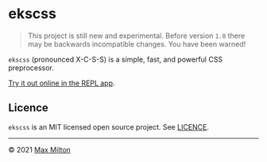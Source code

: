 # ekscss

> This project is still new and experimental. Before version `1.0` there may be backwards incompatible changes. You have been warned!

`ekscss` (pronounced X-C-S-S) is a simple, fast, and powerful CSS preprocessor.

[Try it out online in the REPL app](https://ekscss-repl.web.app/).

<!--
## 'JS in CSS' style preprocessor

### Why

- PostCSS is (still) great but:
  - Fed up with inflexibility of plugins, especially plugin interoperability
  - Too many dependencies/complexity once you add plugins
- Compile speed
- Use case agnostic
- Light weight; leverages the power of JS
  - JS is already fantastic for easily manipulating strings
- Simplicity

#### Features

- Simple JS template literal (template string) syntax
- Global compile-time variables
  - And warnings when referenced vars are missing etc.
- Use plain JS for anything e.g. loops
- Fast — possibly the fastest full-featured CSS preprocessor
- CSS `@import` flattening
- Uses [stylis](https://github.com/thysultan/stylis.js) under the hood and inherits all its features including:
  - Nesting
  - Vendor prefixing
  - Minification

##### Bonus examples

- `calc()` can often be avoided since maths can be used at build-time (but we still need it sometimes for dynamic things calculated at run-time)
  - Worth breaking down the difference between build-time and run-time — like vars, calc, etc.

#### Drawbacks

- Opinionated; not many options; speed comes at a cost
- Best used for build-time processing. Although it can run in the browser, the XCSS compiler uses `new Function()` to eval code, which is fine in a trusted context like local development or a CI pipeline, however on the web it introduces potential for abuse.

### To Do

- Fix source map mapping for XCSS template expressions and cli header option
- Add READMEs to remaining packages
- `@apply` middleware package
- Add `joycon` config loading to `esbuild-plugin-ekscss` and `svelte-ekscss`
- Better typescript support for `g`
- A way to remove unused styles
- Webpack plugin
- PostCSS syntax plugin then (related):
  - Stylelint plugin
  - Prettier plugin
  - VS Code syntax
- Add finer details to compiler warnings; line, column, etc.
- Documentation:
  - Templates in XCSS (`${...}`) are still evaluated when they're in a _CSS comment_; to disable them it's necessary to comment out the code _inside the template_
  - compiler browser bundle (browser compatible but no sourcemap support) + reinforce the potential security risk since the compiler uses a kind of eval
- Explain the "ekscss" name
- Add benchmarks:
  - Vs other CSS preprocessors
  - Source map overhead
  - Overhead for each plugin
- List some places it's already in use: new-tab, trackx
-->

## Licence

`ekscss` is an MIT licensed open source project. See [LICENCE](https://github.com/MaxMilton/ekscss/blob/master/LICENCE).

---

© 2021 [Max Milton](https://maxmilton.com)
